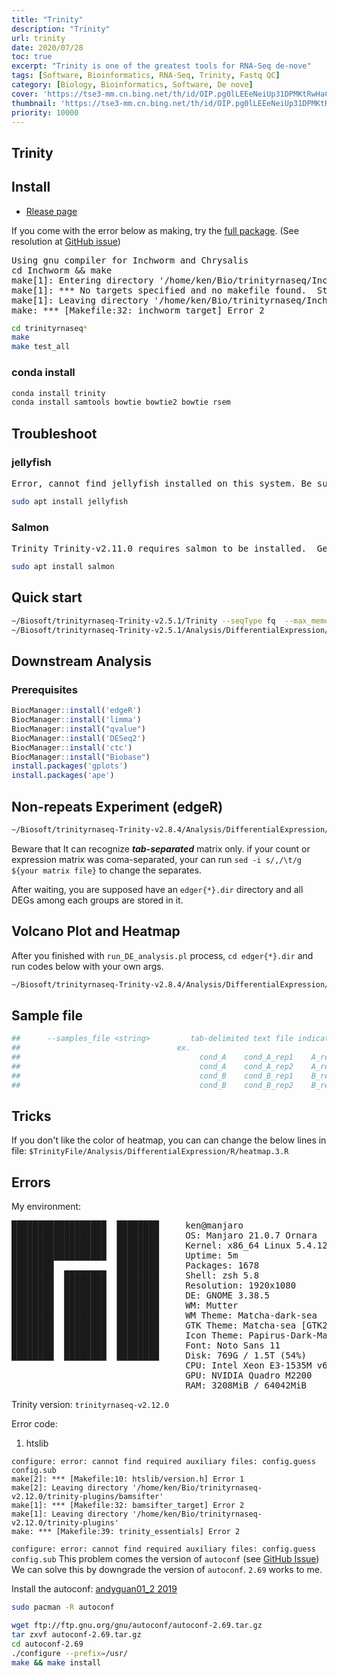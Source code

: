 ```yaml
---
title: "Trinity"
description: "Trinity"
url: trinity
date: 2020/07/28
toc: true
excerpt: "Trinity is one of the greatest tools for RNA-Seq de-nove"
tags: [Software, Bioinformatics, RNA-Seq, Trinity, Fastq QC]
category: [Biology, Bioinformatics, Software, De nove]
cover: 'https://tse3-mm.cn.bing.net/th/id/OIP.pg0lLEEeNeiUp31DPMKtRwHaCY'
thumbnail: 'https://tse3-mm.cn.bing.net/th/id/OIP.pg0lLEEeNeiUp31DPMKtRwHaCY'
priority: 10000
---
```


## Trinity

## Install

- [Rlease page](https://github.com/trinityrnaseq/trinityrnaseq/releases)

If you come with the error below as making, try the [full package](https://github.com/trinityrnaseq/trinityrnaseq/releases/download/v2.11.0/trinityrnaseq-v2.11.0.FULL.tar.gz). (See resolution at [GitHub issue](https://github.com/trinityrnaseq/trinityrnaseq/issues/870))
<pre>
Using gnu compiler for Inchworm and Chrysalis
cd Inchworm && make
make[1]: Entering directory '/home/ken/Bio/trinityrnaseq/Inchworm'
make[1]: *** No targets specified and no makefile found.  Stop.
make[1]: Leaving directory '/home/ken/Bio/trinityrnaseq/Inchworm'
make: *** [Makefile:32: inchworm_target] Error 2
</pre>

```bash
cd trinityrnaseq*
make
make test_all
```

### conda install
```bash
conda install trinity
conda install samtools bowtie bowtie2 bowtie rsem

```
## Troubleshoot
### jellyfish
<pre>
Error, cannot find jellyfish installed on this system. Be sure to install it. You can get it here: http://www.genome.umd.edu/jellyfish.html at /home/ken/Bio/trinityrnaseq-v2.11.0/Trinity line 3935.
</pre>


```bash
sudo apt install jellyfish
```

### Salmon
<pre>
Trinity Trinity-v2.11.0 requires salmon to be installed.  Get it here: https://combine-lab.github.io/salmon/  at /home/ken/Bio/trinityrnaseq-v2.11.0/Trinity line 3973.
</pre>

```bash
sudo apt install salmon
```

## Quick start
```bash
~/Biosoft/trinityrnaseq-Trinity-v2.5.1/Trinity --seqType fq  --max_memory 50G  --single(--samples_file)  --CPU 8  --full_cleanup
~/Biosoft/trinityrnaseq-Trinity-v2.5.1/Analysis/DifferentialExpression/run_DE_analysis.pl --matrix MA-all-t0.01.matrix --method edgeR --samples sample
```

## Downstream Analysis

### Prerequisites
```R
BiocManager::install('edgeR')
BiocManager::install('limma')
BiocManager::install("qvalue")
BiocManager::install('DESeq2')
BiocManager::install('ctc')
BiocManager::install("Biobase")
install.packages('gplots')
install.packages('ape')
```

## Non-repeats Experiment (edgeR)
```bash
~/Biosoft/trinityrnaseq-Trinity-v2.8.4/Analysis/DifferentialExpression/run_DE_analysis.pl  --matrix Intest.table  --method edgeR  --dispersion 0.1
```

Beware that It can recognize ***tab-separated*** matrix only. if your count or expression matrix was coma-separated, your can run `sed -i s/,/\t/g ${your matrix file}` to change the separates.

After waiting, you are supposed have an `edger{*}.dir` directory and all DEGs among each groups are stored in it.

## Volcano Plot and Heatmap
After you finished with `run_DE_analysis.pl` process, `cd edger{*}.dir` and run codes below with your own args.
```bash
~/Biosoft/trinityrnaseq-Trinity-v2.8.4/Analysis/DifferentialExpression/analyze_diff_expr.pl --matrix ../Trinity_trans.TMM.EXPR.matrix -P 1e-3 -C 2
```

## Sample file
```bash
##      --samples_file <string>         tab-delimited text file indicating biological replicate relationships.
##                                   ex.
##                                        cond_A    cond_A_rep1    A_rep1_left.fq    A_rep1_right.fq
##                                        cond_A    cond_A_rep2    A_rep2_left.fq    A_rep2_right.fq
##                                        cond_B    cond_B_rep1    B_rep1_left.fq    B_rep1_right.fq
##                                        cond_B    cond_B_rep2    B_rep2_left.fq    B_rep2_right.fq
```

## Tricks
If you don't like the color of heatmap, you can can change the below lines in file:
`$TrinityFile/Analysis/DifferentialExpression/R/heatmap.3.R`


## Errors

My environment:
<pre>
██████████████████  ████████     ken@manjaro
██████████████████  ████████     OS: Manjaro 21.0.7 Ornara
██████████████████  ████████     Kernel: x86_64 Linux 5.4.124-1-MANJARO
██████████████████  ████████     Uptime: 5m
████████            ████████     Packages: 1678
████████  ████████  ████████     Shell: zsh 5.8
████████  ████████  ████████     Resolution: 1920x1080
████████  ████████  ████████     DE: GNOME 3.38.5
████████  ████████  ████████     WM: Mutter
████████  ████████  ████████     WM Theme: Matcha-dark-sea
████████  ████████  ████████     GTK Theme: Matcha-sea [GTK2/3]
████████  ████████  ████████     Icon Theme: Papirus-Dark-Maia
████████  ████████  ████████     Font: Noto Sans 11
████████  ████████  ████████     Disk: 769G / 1.5T (54%)
                                 CPU: Intel Xeon E3-1535M v6 @ 8x 4.2GHz [51.0°C]
                                 GPU: NVIDIA Quadro M2200
                                 RAM: 3208MiB / 64042MiB
</pre>

Trinity version: `trinityrnaseq-v2.12.0`

Error code:
1. htslib
```
configure: error: cannot find required auxiliary files: config.guess config.sub
make[2]: *** [Makefile:10: htslib/version.h] Error 1
make[2]: Leaving directory '/home/ken/Bio/trinityrnaseq-v2.12.0/trinity-plugins/bamsifter'
make[1]: *** [Makefile:32: bamsifter_target] Error 2
make[1]: Leaving directory '/home/ken/Bio/trinityrnaseq-v2.12.0/trinity-plugins'
make: *** [Makefile:39: trinity_essentials] Error 2
```

`configure: error: cannot find required auxiliary files: config.guess config.sub`
This problem comes the version of `autoconf` (see [GitHub Issue](https://github.com/kerl/kerl/issues/359#issuecomment-799605467))
We can solve this by downgrade the version of `autoconf`. `2.69` works to me.

Install the autoconf: [andyguan01_2 2019](https://blog.csdn.net/andyguan01_2/article/details/89385120)
```bash
sudo pacman -R autoconf

wget ftp://ftp.gnu.org/gnu/autoconf/autoconf-2.69.tar.gz
tar zxvf autoconf-2.69.tar.gz
cd autoconf-2.69
./configure --prefix=/usr/
make && make install
```

